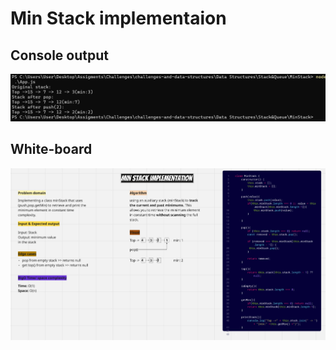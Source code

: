 # Min Stack implementaion

## Console output

![console](docs/console-output.png)

## White-board

![white-board](docs/white-board.png)